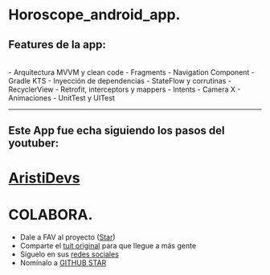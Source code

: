 # Horoscope_android_app.

<p align="center">

## Features de la app:

<br />
- Arquitectura MVVM y clean code
- Fragments
- Navigation Component
- Gradle KTS
- Inyección de dependencias
- StateFlow y corrutinas
- RecyclerView
- Retrofit, interceptors y mappers
- Intents
- Camera X
- Animaciones
- UnitTest y UITest


---

## Este App fue echa siguiendo los pasos del youtuber:


# [AristiDevs](https://www.youtube.com/@AristiDevs)

# COLABORA.
- Dale a FAV al proyecto ([Star](https://github.com/ArisGuimera/Android-Expert-Intermedio))
- Comparte el [tuit original](https://twitter.com/AristiDevs/status/1698613220657770915) para que llegue a más gente
- Síguelo en sus [redes sociales](https://aristi.dev)
- Nomínalo a [GITHUB STAR](https://stars.github.com/nominate/)